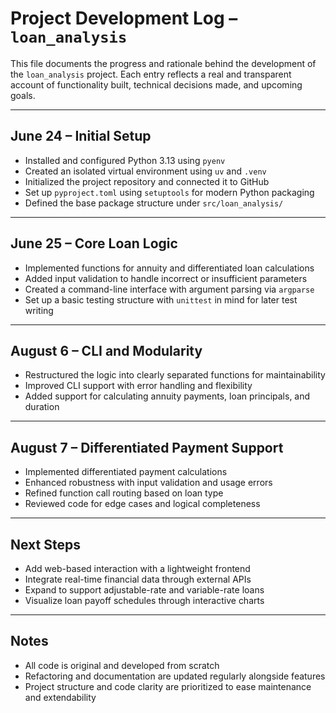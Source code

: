# Project Development Log – `loan_analysis`

This file documents the progress and rationale behind the development of the `loan_analysis` project. Each entry reflects a real and transparent account of functionality built, technical decisions made, and upcoming goals.

---

## June 24 – Initial Setup

- Installed and configured Python 3.13 using `pyenv`
- Created an isolated virtual environment using `uv` and `.venv`
- Initialized the project repository and connected it to GitHub
- Set up `pyproject.toml` using `setuptools` for modern Python packaging
- Defined the base package structure under `src/loan_analysis/`

---

## June 25 – Core Loan Logic

- Implemented functions for annuity and differentiated loan calculations
- Added input validation to handle incorrect or insufficient parameters
- Created a command-line interface with argument parsing via `argparse`
- Set up a basic testing structure with `unittest` in mind for later test writing

---

## August 6 – CLI and Modularity

- Restructured the logic into clearly separated functions for maintainability
- Improved CLI support with error handling and flexibility
- Added support for calculating annuity payments, loan principals, and duration

---

## August 7 – Differentiated Payment Support

- Implemented differentiated payment calculations
- Enhanced robustness with input validation and usage errors
- Refined function call routing based on loan type
- Reviewed code for edge cases and logical completeness

---

## Next Steps

- Add web-based interaction with a lightweight frontend
- Integrate real-time financial data through external APIs
- Expand to support adjustable-rate and variable-rate loans
- Visualize loan payoff schedules through interactive charts

---

## Notes

- All code is original and developed from scratch
- Refactoring and documentation are updated regularly alongside features
- Project structure and code clarity are prioritized to ease maintenance and extendability
